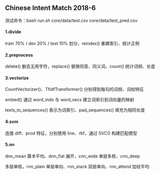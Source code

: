 ## Chinese Intent Match 2018-6

测试命令：bash run.sh core/data/test.csv core/data/test_pred.csv

#### 1.divide

train 70% / dev 20% / test 10% 划分，reindex() 重建索引、统计正例

#### 2.preprocess

delete() 删去无用字符，replace() 替换同音、同义词，count() 统计词频、长度

#### 3.vectorize

CountVectorizer()、TfidfTransformer() 分别得到每句的词频、词权特征

embed() 通过 word_inds 与 word_vecs 建立词索引到词向量的映射

texts_to_sequences() 表示为词索引、pad_sequences() 填充为相同长度

#### 4.svm

连接 diff、prod 特征，分别使用 line、rbf，通过 SVC() 构建匹配模型

#### 5.nn

dnn_mean 算术平均、dnn_flat 展开，cnn_wide 单层多核、cnn_deep

多层单核，rnn_plain 单层单向、rnn_stack 双层单向、rnn_attend 加权平均